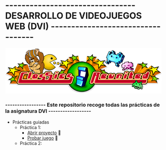 # -------------------------------- DESARROLLO DE VIDEOJUEGOS WEB (DVI) ----------------------------------
![alt text](https://github.com/DenisRaicu/DESARROLLO-DE-VIDEOJUEGOS-WEB/blob/master/Logo.png)

### ----------------- Este repositorio recoge todas las prácticas de la asignatura DVI ------------------

- Prácticas guiadas
  - Práctica 1: 
    - [Abrir proyecto](https://github.com/DenisRaicu/DESARROLLO-DE-VIDEOJUEGOS-WEB/tree/master/P1) :memo:
    - [Probar juego](https://denisraicu.github.io/DESARROLLO-DE-VIDEOJUEGOS-WEB) :space_invader:
  - Práctica 2:
